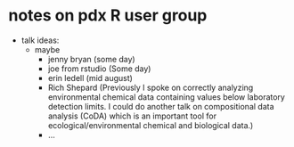 # notes on pdx R user group

* talk ideas:
    * maybe
        * jenny bryan (some day)
        * joe from rstudio (Some day)
        * erin ledell (mid august)
        * Rich Shepard (Previously I spoke on correctly analyzing environmental chemical data
containing values below laboratory detection limits. I could do another talk
on compositional data analysis (CoDA) which is an important tool for
ecological/environmental chemical and biological data.)
        * ...
